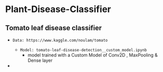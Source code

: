 # Plant-Disease-Classifier

## Tomato leaf disease classifier
 * `Data: https://www.kaggle.com/noulam/tomato`
    * `Model: tomato-leaf-disease-detection__custom_model.ipynb`
       * model trained with a Custom Model of Conv2D , MaxPooling & Dense layer 
  
  * 
